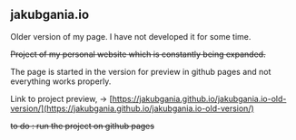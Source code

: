 ## jakubgania.io

Older version of my page. I have not developed it for some time.

~~Project of my personal website which is constantly being expanded.~~

The page is started in the version for preview in github pages and not everything works properly.

Link to project preview, -> [https://jakubgania.github.io/jakubgania.io-old-version/](https://jakubgania.github.io/jakubgania.io-old-version/)

>  

~~to do : run the project on github pages~~
